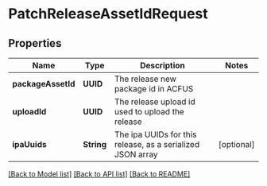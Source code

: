 # PatchReleaseAssetIdRequest

## Properties
Name | Type | Description | Notes
------------ | ------------- | ------------- | -------------
**packageAssetId** | **UUID** | The release new package id in ACFUS | 
**uploadId** | **UUID** | The release upload id used to upload the release | 
**ipaUuids** | **String** | The ipa UUIDs for this release, as a serialized JSON array | [optional] 

[[Back to Model list]](../README.md#documentation-for-models) [[Back to API list]](../README.md#documentation-for-api-endpoints) [[Back to README]](../README.md)


